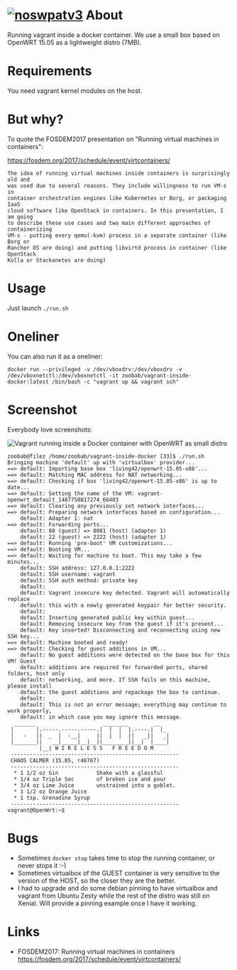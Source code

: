 [![noswpatv3](http://zoobab.wdfiles.com/local--files/start/noupcv3.jpg)](https://ffii.org/donate-now-to-save-europe-from-software-patents-says-ffii/)
About
=====

Running vagrant inside a docker container. We use a small box based on OpenWRT 15.05 as a lightweight distro (7MB).

Requirements
============

You need vagrant kernel modules on the host.

But why?
========

To quote the FOSDEM2017 presentation on "Running virtual machines in containers":

https://fosdem.org/2017/schedule/event/virtcontainers/

```
The idea of running virtual machines inside containers is surprisingly old and
was used due to several reasons. They include willingness to run VM-s in
container orchestration engines like Kubernetes or Borg, or packaging IaaS
cloud software like OpenStack in containers. In this presentation, I am going
to describe these use cases and two main different approaches of containerizing
VM-s - putting every qemu(-kvm) process in a separate container (like Borg or
Rancher OS are doing) and putting libvirtd process in container (like OpenStack
Kolla or Stackanetes are doing)
```

Usage
=====

Just launch ```./run.sh```

Oneliner
========

You can also run it as a oneliner:

```
docker run --privileged -v /dev/vboxdrv:/dev/vboxdrv -v /dev/vboxnetctl:/dev/vboxnetctl -it zoobab/vagrant-inside-docker:latest /bin/bash -c "vagrant up && vagrant ssh"
```

Screenshot
==========

Everybody love screenshots:

![Vagrant running inside a Docker container with OpenWRT as small distro ](https://raw.githubusercontent.com/zoobab/vagrant-inside-docker/master/vagrant-inside-docker-openwrt.png)


```
zoobab@filez /home/zoobab/vagrant-inside-docker [33]$ ./run.sh 
Bringing machine 'default' up with 'virtualbox' provider...
==> default: Importing base box 'living42/openwrt-15.05-x86'...
==> default: Matching MAC address for NAT networking...
==> default: Checking if box 'living42/openwrt-15.05-x86' is up to date...
==> default: Setting the name of the VM: vagrant-openwrt_default_1487750817274_66403
==> default: Clearing any previously set network interfaces...
==> default: Preparing network interfaces based on configuration...
    default: Adapter 1: nat
==> default: Forwarding ports...
    default: 80 (guest) => 8081 (host) (adapter 1)
    default: 22 (guest) => 2222 (host) (adapter 1)
==> default: Running 'pre-boot' VM customizations...
==> default: Booting VM...
==> default: Waiting for machine to boot. This may take a few minutes...
    default: SSH address: 127.0.0.1:2222
    default: SSH username: vagrant
    default: SSH auth method: private key
    default: 
    default: Vagrant insecure key detected. Vagrant will automatically replace
    default: this with a newly generated keypair for better security.
    default: 
    default: Inserting generated public key within guest...
    default: Removing insecure key from the guest if it's present...
    default: Key inserted! Disconnecting and reconnecting using new SSH key...
==> default: Machine booted and ready!
==> default: Checking for guest additions in VM...
    default: No guest additions were detected on the base box for this VM! Guest
    default: additions are required for forwarded ports, shared folders, host only
    default: networking, and more. If SSH fails on this machine, please install
    default: the guest additions and repackage the box to continue.
    default: 
    default: This is not an error message; everything may continue to work properly,
    default: in which case you may ignore this message.
  _______                     ________        __
 |       |.-----.-----.-----.|  |  |  |.----.|  |_
 |   -   ||  _  |  -__|     ||  |  |  ||   _||   _|
 |_______||   __|_____|__|__||________||__|  |____|
          |__| W I R E L E S S   F R E E D O M
 -----------------------------------------------------
 CHAOS CALMER (15.05, r46767)
 -----------------------------------------------------
  * 1 1/2 oz Gin            Shake with a glassful
  * 1/4 oz Triple Sec       of broken ice and pour
  * 3/4 oz Lime Juice       unstrained into a goblet.
  * 1 1/2 oz Orange Juice
  * 1 tsp. Grenadine Syrup
 -----------------------------------------------------
vagrant@OpenWrt:~$ 

```

Bugs
====

* Sometimes ```docker stop``` takes time to stop the running container, or never stops it :-)
* Sometimes virtualbox of the GUEST container is very sensitive to the version
of the HOST, so the closer they are the better.
* I had to upgrade and do some debian pinning to have virtualbox and vagrant
from Ubuntu Zesty while the rest of the distro was still on Xenial. Will
provide a pinning example once I have it working.



Links
=====

* FOSDEM2017: Running virtual machines in containers https://fosdem.org/2017/schedule/event/virtcontainers/
